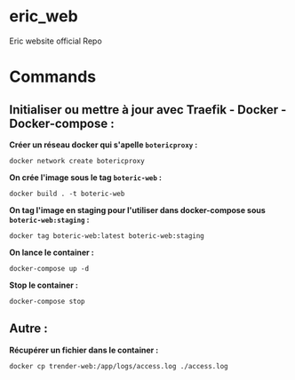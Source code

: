# eric_web
Eric website official Repo

# Commands

## Initialiser ou mettre à jour avec Traefik - Docker - Docker-compose :

**Créer un réseau docker qui s'apelle `botericproxy` :**
```
docker network create botericproxy
```

**On crée l'image sous le tag `boteric-web` :**
```
docker build . -t boteric-web
```

**On tag l'image en staging pour l'utiliser dans docker-compose sous `boteric-web:staging` :**
```
docker tag boteric-web:latest boteric-web:staging
```

**On lance le container :**
```
docker-compose up -d
```

**Stop le container :**
```
docker-compose stop
```

## Autre :

**Récupérer un fichier dans le container :**
```
docker cp trender-web:/app/logs/access.log ./access.log
```